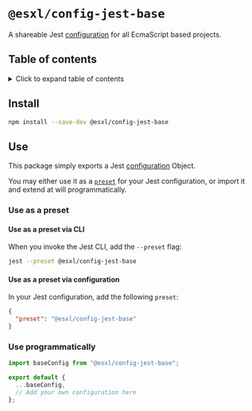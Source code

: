 # `@esxl/config-jest-base`

A shareable Jest [configuration](https://jestjs.io/docs/configuration) for all EcmaScript based projects.

## Table of contents

<details><summary> Click to expand table of contents</summary>

- [`@esxl/config-jest-base`](#esxlconfig-jest-base)
  - [Table of contents](#table-of-contents)
  - [Install](#install)
  - [Use](#use)
    - [Use as a preset](#use-as-a-preset)
    - [Use programmatically](#use-programmatically)
    </details>

## Install

```bash
npm install --save-dev @esxl/config-jest-base
```

## Use

This package simply exports a Jest [configuration](https://jestjs.io/docs/configuration) Object.

You may either use it as a [`preset`](https://jestjs.io/docs/configuration#preset-string) for your Jest configuration, or import it and extend at will programmatically.

### Use as a preset

#### Use as a preset via CLI

When you invoke the Jest CLI, add the `--preset` flag:

```sh
jest --preset @esxl/config-jest-base
```

#### Use as a preset via configuration

In your Jest configuration, add the following `preset`:

```json
{
  "preset": "@esxl/config-jest-base"
}
```

### Use programmatically

```js
import baseConfig from "@esxl/config-jest-base";

export default {
  ...baseConfig,
  // Add your own configuration here
};
```
